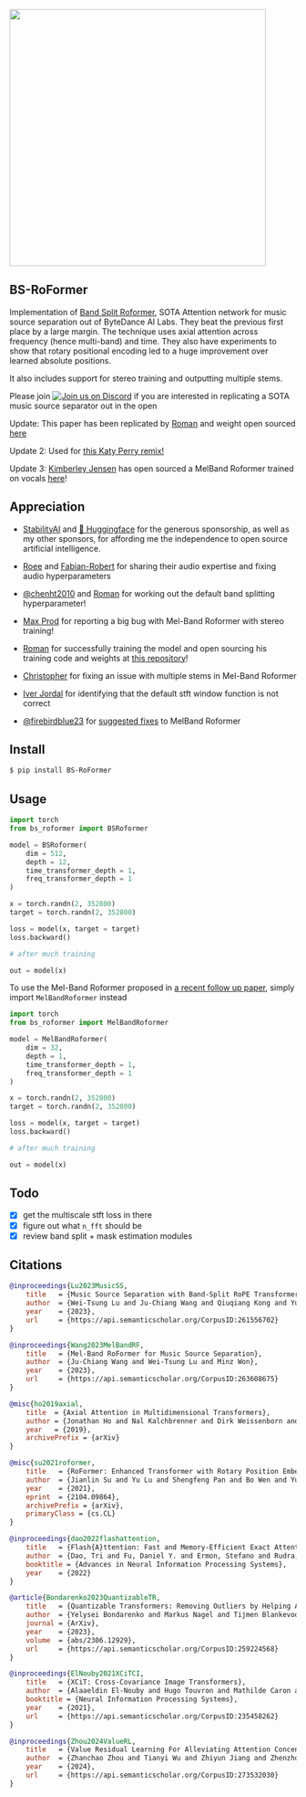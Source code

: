 <img src="./bs-roformer.png" width="450px"></img>

## BS-RoFormer

Implementation of <a href="https://arxiv.org/abs/2309.02612">Band Split Roformer</a>, SOTA Attention network for music source separation out of ByteDance AI Labs. They beat the previous first place by a large margin. The technique uses axial attention across frequency (hence multi-band) and time. They also have experiments to show that rotary positional encoding led to a huge improvement over learned absolute positions.

It also includes support for stereo training and outputting multiple stems.

Please join <a href="https://discord.gg/xBPBXfcFHd"><img alt="Join us on Discord" src="https://img.shields.io/discord/823813159592001537?color=5865F2&logo=discord&logoColor=white"></a> if you are interested in replicating a SOTA music source separator out in the open

Update: This paper has been replicated by <a href="https://github.com/ZFTurbo">Roman</a> and weight open sourced <a href="https://github.com/ZFTurbo/Music-Source-Separation-Training?tab=readme-ov-file#vocal-models">here</a>

Update 2: Used for <a href="https://www.youtube.com/watch?v=rboAdham380">this Katy Perry remix!</a>

Update 3: <a href="https://github.com/KimberleyJensen">Kimberley Jensen</a> has open sourced a MelBand Roformer trained on vocals <a href="https://github.com/KimberleyJensen/Mel-Band-Roformer-Vocal-Model">here</a>!

## Appreciation

- <a href="https://stability.ai/">StabilityAI</a> and <a href="https://huggingface.co/">🤗 Huggingface</a> for the generous sponsorship, as well as my other sponsors, for affording me the independence to open source artificial intelligence.

- <a href="https://github.com/shenberg">Roee</a> and <a href="https://github.com/faroit">Fabian-Robert</a> for sharing their audio expertise and fixing audio hyperparameters

- <a href="https://github.com/chenht2010">@chenht2010</a> and <a href="https://github.com/ZFTurbo">Roman</a> for working out the default band splitting hyperparameter!

- <a href="https://github.com/dorpxam">Max Prod</a> for reporting a big bug with Mel-Band Roformer with stereo training!

- <a href="https://github.com/ZFTurbo">Roman</a> for successfully training the model and open sourcing his training code and weights at <a href="https://github.com/ZFTurbo/Music-Source-Separation-Training">this repository</a>!

- <a href="https://github.com/crlandsc">Christopher</a> for fixing an issue with multiple stems in Mel-Band Roformer

- <a href="https://github.com/iver56">Iver Jordal</a> for identifying that the default stft window function is not correct

- <a href="https://github.com/firebirdblue23">@firebirdblue23</a> for [suggested fixes](https://github.com/lucidrains/BS-RoFormer/issues/46) to MelBand Roformer

## Install

```bash
$ pip install BS-RoFormer
```

## Usage

```python
import torch
from bs_roformer import BSRoformer

model = BSRoformer(
    dim = 512,
    depth = 12,
    time_transformer_depth = 1,
    freq_transformer_depth = 1
)

x = torch.randn(2, 352800)
target = torch.randn(2, 352800)

loss = model(x, target = target)
loss.backward()

# after much training

out = model(x)
```

To use the Mel-Band Roformer proposed in <a href="https://arxiv.org/abs/2310.01809">a recent follow up paper</a>, simply import `MelBandRoformer` instead

```python
import torch
from bs_roformer import MelBandRoformer

model = MelBandRoformer(
    dim = 32,
    depth = 1,
    time_transformer_depth = 1,
    freq_transformer_depth = 1
)

x = torch.randn(2, 352800)
target = torch.randn(2, 352800)

loss = model(x, target = target)
loss.backward()

# after much training

out = model(x)
```

## Todo

- [x] get the multiscale stft loss in there
- [x] figure out what `n_fft` should be
- [x] review band split + mask estimation modules

## Citations

```bibtex
@inproceedings{Lu2023MusicSS,
    title   = {Music Source Separation with Band-Split RoPE Transformer},
    author  = {Wei-Tsung Lu and Ju-Chiang Wang and Qiuqiang Kong and Yun-Ning Hung},
    year    = {2023},
    url     = {https://api.semanticscholar.org/CorpusID:261556702}
}
```

```bibtex
@inproceedings{Wang2023MelBandRF,
    title   = {Mel-Band RoFormer for Music Source Separation},
    author  = {Ju-Chiang Wang and Wei-Tsung Lu and Minz Won},
    year    = {2023},
    url     = {https://api.semanticscholar.org/CorpusID:263608675}
}
```

```bibtex
@misc{ho2019axial,
    title  = {Axial Attention in Multidimensional Transformers},
    author = {Jonathan Ho and Nal Kalchbrenner and Dirk Weissenborn and Tim Salimans},
    year   = {2019},
    archivePrefix = {arXiv}
}
```

```bibtex
@misc{su2021roformer,
    title   = {RoFormer: Enhanced Transformer with Rotary Position Embedding},
    author  = {Jianlin Su and Yu Lu and Shengfeng Pan and Bo Wen and Yunfeng Liu},
    year    = {2021},
    eprint  = {2104.09864},
    archivePrefix = {arXiv},
    primaryClass = {cs.CL}
}
```

```bibtex
@inproceedings{dao2022flashattention,
    title   = {Flash{A}ttention: Fast and Memory-Efficient Exact Attention with {IO}-Awareness},
    author  = {Dao, Tri and Fu, Daniel Y. and Ermon, Stefano and Rudra, Atri and R{\'e}, Christopher},
    booktitle = {Advances in Neural Information Processing Systems},
    year    = {2022}
}
```

```bibtex
@article{Bondarenko2023QuantizableTR,
    title   = {Quantizable Transformers: Removing Outliers by Helping Attention Heads Do Nothing},
    author  = {Yelysei Bondarenko and Markus Nagel and Tijmen Blankevoort},
    journal = {ArXiv},
    year    = {2023},
    volume  = {abs/2306.12929},
    url     = {https://api.semanticscholar.org/CorpusID:259224568}
}
```

```bibtex
@inproceedings{ElNouby2021XCiTCI,
    title   = {XCiT: Cross-Covariance Image Transformers},
    author  = {Alaaeldin El-Nouby and Hugo Touvron and Mathilde Caron and Piotr Bojanowski and Matthijs Douze and Armand Joulin and Ivan Laptev and Natalia Neverova and Gabriel Synnaeve and Jakob Verbeek and Herv{\'e} J{\'e}gou},
    booktitle = {Neural Information Processing Systems},
    year    = {2021},
    url     = {https://api.semanticscholar.org/CorpusID:235458262}
}
```

```bibtex
@inproceedings{Zhou2024ValueRL,
    title   = {Value Residual Learning For Alleviating Attention Concentration In Transformers},
    author  = {Zhanchao Zhou and Tianyi Wu and Zhiyun Jiang and Zhenzhong Lan},
    year    = {2024},
    url     = {https://api.semanticscholar.org/CorpusID:273532030}
}
```
